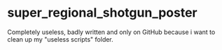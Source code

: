# super_regional_shotgun_poster
Completely useless, badly written and only on GitHub because i want to clean up my "useless scripts" folder. 
